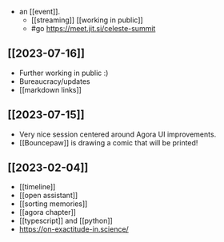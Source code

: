 - an [[event]].
  - [[streaming]] [[working in public]]
  - #go https://meet.jit.si/celeste-summit

## [[2023-07-16]]
- Further working in public :)
- Bureaucracy/updates
- [[markdown links]]

## [[2023-07-15]]
- Very nice session centered around Agora UI improvements.
- [[Bouncepaw]] is drawing a comic that will be printed!

## [[2023-02-04]]

- [[timeline]]
- [[open assistant]]
- [[sorting memories]]
- [[agora chapter]]
- [[typescript]] and [[python]]
- https://on-exactitude-in.science/
